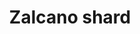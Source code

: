 ---
layout: item
title: Zalcano shard
item-id: 23908
datatable: true
id: 23908
name: "Zalcano shard"
members: true
lowalch: 640
highalch: 960
examine: "Makes a dragon pickaxe more beautiful."
monsters:
  - id: 9049
    name: "Zalcano"
    members: true
    combat_level: 336
    wiki_url: "https://oldschool.runescape.wiki/w/Zalcano"
    drops:
      - quantity: "1"
        rarity: 0.0013333333333333333
    image: "https://oldschool.runescape.wiki/images/thumb/3/30/Zalcano.png/200px-Zalcano.png?6244d"
---